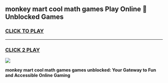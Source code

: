 
## monkey mart cool math games Play Online 👋 Unblocked Games
<h3>
<a href="https://news.freeplayer.one?title=monkey_mart_cool_math_games&ref=17CMG">CLICK TO PLAY</a></h3>
<hr>

<h3>
<a href="https://news.freeplayer.one?title=monkey_mart_cool_math_games&ref=17CMG">CLICK 2 PLAY</a>
  
</h3>

<a href="https://news.freeplayer.one?title=monkey_mart_cool_math_games&ref=17CMG/"><img src="https://clearcache.store/games.png"></a>


**monkey mart cool math games games unblocked: Your Gateway to Fun and Accessible Online Gaming**
